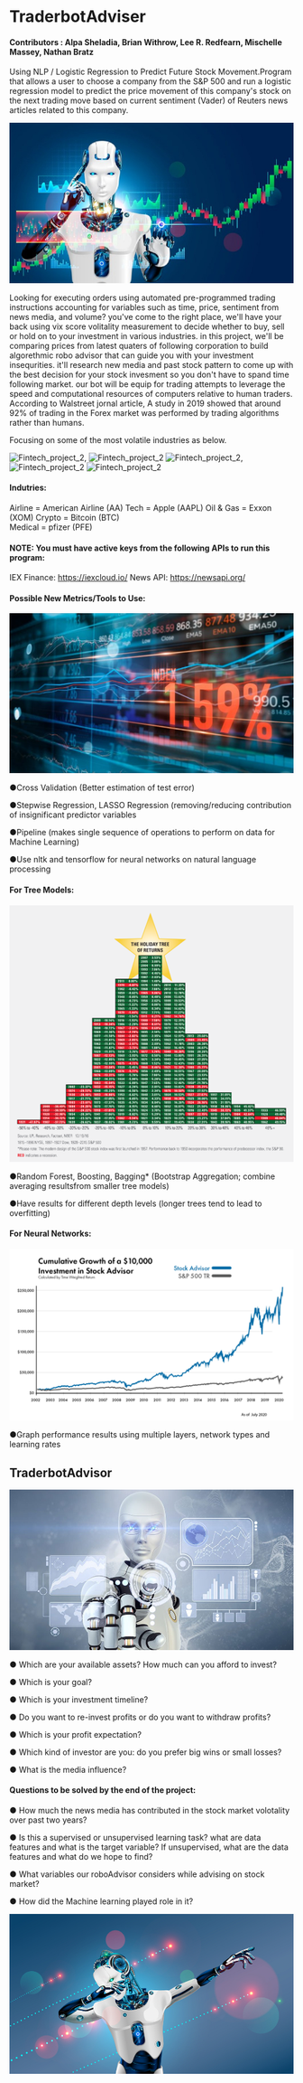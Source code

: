 # **TraderbotAdviser**

#### Contributors : Alpa Sheladia, Brian Withrow, Lee R. Redfearn, Mischelle Massey, Nathan Bratz
                                           


Using NLP / Logistic Regression to Predict Future Stock Movement.Program that allows a user to choose a company from the S&P 500 and run a logistic regression model to predict the price movement of this company's stock on the next trading move based on current sentiment (Vader) of Reuters news articles related to this company.


![Fintech_project_2](Images/Robo-Advisors.png)

Looking for executing orders using automated pre-programmed trading instructions accounting for variables such as time, price, sentiment from news media, and volume?
you've come to the right place, we'll have your back using vix score volitality measurement to decide whether to buy, sell or hold on to your investment in various industries. in this project, we'll be comparing prices from latest quaters of following corporation to build algorethmic robo advisor that can guide you with your investment insequrities. it'll research new media and past stock pattern to come up with the best decision for your stock invesment so you don't have to spand time following market. our bot will be equip for trading attempts to leverage the speed and computational resources of computers relative to human traders. According to Walstreet jornal article, A study in 2019 showed that around 92% of trading in the Forex market was performed by trading algorithms rather than humans.

Focusing on some of the most volatile industries as below. 

![Fintech_project_2](Images/amairlines-2.png&s=100), ![Fintech_project_2](Images/Apple.pngs=100)
![Fintech_project_2](Images/xom.pngs=100), ![Fintech_project_2](Images/BTC.pngs=100) 
![Fintech_project_2](Images/pfe.pngs=100)


#### **Indutries:**

Airline = American Airline (AA)
Tech = Apple (AAPL)
Oil & Gas = Exxon (XOM)
Crypto = Bitcoin (BTC)  
Medical = pfizer (PFE)

#### NOTE: You must have active keys from the following APIs to run this program:

  IEX Finance: https://iexcloud.io/
  News API: https://newsapi.org/


#### **Possible New Metrics/Tools to Use:**

![Fintech_project_2](Images/Stock_Market_Numbers_Concept.png)

●Cross Validation (Better estimation of test error)

●Stepwise Regression, LASSO Regression (removing/reducing contribution of insignificant predictor variables

●Pipeline (makes single sequence of operations to perform on data for Machine Learning)

●Use nltk and tensorflow for neural networks on natural language processing

#### **For Tree Models:**

![Fintech_project_2](Images/HolidaytreeReturns.png)

●Random Forest, Boosting, ​Bagging* (Bootstrap Aggregation; combine averaging resultsfrom smaller tree models)

●Have results for different depth levels (longer trees tend to lead to overfitting)

#### **For Neural Networks:**

![Fintech_project_2](Images/sa-cummalative-returns.png)

●Graph performance results using multiple layers, ​network types​ and ​learning rates



## **TraderbotAdvisor** 

![Fintech_project_2](Images/FAB-robo-072916-adobe.png)
 
● Which are your available assets? How much can you afford to invest?

● Which is your goal?

● Which is your investment timeline?

● Do you want to re-invest profits or do you want to withdraw profits?

● Which is your profit expectation?

● Which kind of investor are you: do you prefer big wins or small losses?

● What is the media influence?


#### **Questions to be solved by the end of the project:**

● How much the news media has contributed in the stock market volotality over past two years?

● Is this a supervised or unsupervised learning task? what are data features and what is the target variable? If unsupervised, what are the data features and what do we hope to find?

● What variables our roboAdvisor considers while advising on stock market?

● How did the Machine learning played role in it?

![Fintech_project_2](Images/Stock_Cyborg-Dabbing.png)

